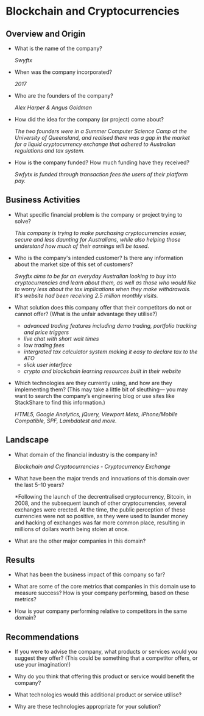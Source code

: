 # Blockchain and Cryptocurrencies

## Overview and Origin

* What is the name of the company?

    *Swyftx*

* When was the company incorporated?

    *2017*

* Who are the founders of the company?

    *Alex Harper & Angus Goldman*

* How did the idea for the company (or project) come about?

    *The two founders were in a Summer Computer Science Camp at the University of Queensland, and realised there was a gap in the market for a liquid cryptocurrency exchange that adhered to Australian regulations and tax system.*

* How is the company funded? How much funding have they received?

    *Swfytx is funded through transaction fees the users of their platform pay.*

## Business Activities

* What specific financial problem is the company or project trying to solve?

    *This company is trying to make purchasing cryptocurrencies easier, secure and less daunting for Australians, while also helping those understand how much of their earnings will be taxed.*

* Who is the company's intended customer?  Is there any information about the market size of this set of customers?

    *Swyftx aims to be for an everyday Australian looking to buy into cryptocurrencies and learn about them, as well as those who would like to worry less about the tax implications when they make withdrawals. It's website had been receiving 2.5 million monthly visits.*

* What solution does this company offer that their competitors do not or cannot offer? (What is the unfair advantage they utilise?)

    - *advanced trading features including demo trading, portfolio tracking and price triggers*
    - *live chat with short wait times*
    - *low trading fees*
    - *intergrated tax calculator system making it easy to declare tax to the ATO*
    - *slick user interface*
    - *crypto and blockchain learning resources built in their website*

* Which technologies are they currently using, and how are they implementing them? (This may take a little bit of sleuthing–– you may want to search the company’s engineering blog or use sites like StackShare to find this information.)

    *HTML5, Google Analytics, jQuery, Viewport Meta, iPhone/Mobile Compatible, SPF, Lambdatest and more.*


## Landscape

* What domain of the financial industry is the company in?

    *Blockchain and Cryptocurrencies - Cryptocurrency Exchange*

* What have been the major trends and innovations of this domain over the last 5–10 years?

    *Following the launch of the decrentralised cryptocurrency, Bitcoin, in 2008, and the subsequent launch of other cryptocurrencies, several exchanges were erected. At the time, the public perception of these currencies were not so positive, as they were used to launder money and hacking of exchanges was far more common place, resulting in millions of dollars worth being stolen at once.

* What are the other major companies in this domain?


## Results

* What has been the business impact of this company so far?

* What are some of the core metrics that companies in this domain use to measure success? How is your company performing, based on these metrics?

* How is your company performing relative to competitors in the same domain?


## Recommendations

* If you were to advise the company, what products or services would you suggest they offer? (This could be something that a competitor offers, or use your imagination!)

* Why do you think that offering this product or service would benefit the company?

* What technologies would this additional product or service utilise?

* Why are these technologies appropriate for your solution?